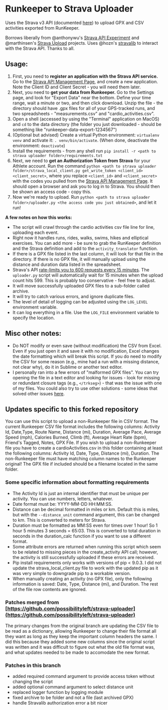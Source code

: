 # Runkeeper to Strava Uploader

Uses the Strava v3 API (documented [here](http://strava.github.io/api/)) to upload GPX and CSV activities exported from RunKeeper.

Borrows liberally from @anthonywu's [Strava API Experiment](https://github.com/anthonywu/strava-api-experiment) and @marthinsen's [Strava Upload](https://github.com/marthinsen/stravaupload) projects. Uses @hozn's [stravalib](https://github.com/hozn/stravalib) to interact with the Strava API. Thanks to all.

## Usage:
1. First, you need to **register an application with the Strava API service.** Go to the [Strava API Management Page](https://www.strava.com/settings/api), and create a new application. Note the Client ID and Client Secret - you will need them later.
2. Next, you need to **get your data from Runkeeper.** Go to the Settings page, and look for "Export Data" near the bottom. Define your time range, wait a minute or two, and then click download. Unzip the file - the directory should have .gpx files for all of your GPS-tracked runs, and two spreadsheets - "measurements.csv" and "cardio_activities.csv". 
3. Open a shell (accessed by using the "Terminal" application on MacOS) and `cd` to the data directory (the folder you just downloaded - should be something like "runkeeper-data-export-1234567")
4. (Optional but advised) Create a virtual Python environment: `virtualenv venv` and activate it: `. venv/bin/activate`. (When done, deactivate the environment: `deactivate`)
4. Install the requirements - from any shell run `pip install -r <path to strava uploader folder>/requirements.txt`
5. Next, we need to **get an Authorization Token from Strava** for your Athlete account. Run the command `python <path to strava uploader folder>/strava_local_client.py get_write_token <client_id> <client_secret>`, where you replace `<client_id>` and `<client_secret>` with the codes you pulled from the [Strava API Management Page](https://www.strava.com/settings/api). It should open a browser and ask you to log in to Strava. You should then be shown an access code - copy this.
6. Now we're ready to upload. Run `python <path to strava uploader folder>/uploader.py <the access code you just obtained>`, and let it run!

**A few notes on how this works:**
- The script will crawl through the cardio activities csv file line for line, uploading each event.
- Right now it handles runs, rides, walks, swims, hikes and elliptical exercises. You can add more - be sure to grab the RunKeeper definition and the Strava definition and add to the `activity_translator` function.
- If there is a GPX file listed in the last column, it will look for that file in the directory. If there is no GPX file, it will manually upload using the distance and duration data listed in the spreadsheet.
- Strava's API [rate-limits you to 600 requests every 15 minutes](http://strava.github.io/api/#rate-limiting). The `uploader.py` script will automatically wait for 15 minutes when the upload count hits 599. This is probably too conservative - feel free to adjust.
- It will move successfully uploaded GPX files to a sub-folder called archive.
- It will try to catch various errors, and ignore duplicate files.
- The level of detail of logging can be adjusted using the `LOG_LEVEL` environment variable.
- It can log everything in a file. Use the `LOG_FILE` environment variable to specify the location.

## Misc other notes:
- Do NOT modify or even save (without modification) the CSV from Excel. Even if you just open it and save it with no modification, Excel changes the date formatting which will break this script. If you do need to modify the CSV for some reason (e.g., mine had a run with a missing distance, not clear why), do it in Sublime or another text editor.
- I personally ran into a few errors of "malformed GPX files". You can try opening the file in a text editor and looking for issues - look for missing or redundant closure tags (e.g., `</trkseg>`) - that was the issue with one of my files. You could also try to use other solutions - some ideas that solved other issues [here](https://support.strava.com/hc/en-us/articles/216942247-How-to-Fix-GPX-File-Errors).

## Updates specific to this forked repository

You can use this script to upload a non-Runkeeper file in CSV format.  The current Runkeeper CSV file format includes the following columns: Activity Id, Date,Type, Route Name, Distance (mi), Duration, Average Pace, Average Speed (mph), Calories Burned, Climb (ft), Average Heart Rate (bpm), Friend's Tagged, Notes, GPX File.  If you wish to upload a non-Runkeeper file you have to create a cardioActivities.csv in this folder containing at least the following columns: Activity Id, Date, Type, Distance (mi), Duration.  The non-Runkeeper file must have matching column names to the Runkeeper original!  The GPX file if included should be a filename located in the same folder.

### Some specific information about formatting requirements
- The Activity Id is just an internal identifier that must be unique per activity.  You can use numbers, letters, whatever.
- Date format must be: YYYY-MM-DD HH:MM:SS.
- Distance can be decimal formatted in miles or km. Default this is miles, but with the `--distance_unit` command argument, this can be changed to km. This is converted to meters for Strava.
- Duration must be formatted as MM:SS even for times over 1 hour!  So 1 hour 5 minutes 3 seconds = 65:03.  This is converted to total duration in seconds in the duration_calc function if you want to use a different format.
- Some attribute errors are returned when running this script which seem to be related to missing pieces in the create_activity API call; however, the activity is still successfully uploaded if these errors are received.
- Pip install requirements only works with versions of pip < 9.0.3.  I did not update the strava_local_client.py file to work with the updated pip as it was very simple to downgrade pip to a workable version.
- When manually creating an activity (no GPX file), only the following information is saved: Date, Type, Distance (mi), and Duration.  The rest of the file row contents are ignored.

### Patches merged from [https://github.com/possibilityleft/strava-uploader](https://github.com/possibilityleft/strava-uploader)
The primary changes from the original branch are updating the CSV file to be read as a dictionary, allowing Runkeeper to change their file format all they want as long as they keep the important column headers the same.  I did this because they added some new columns since the original script was written and it was difficult to figure out what the old file format was, and what updates needed to be made to accomodate the new format.

### Patches in this branch
* added required command argument to provide access token without changing the script
* added optional command argument to select distance unit
* replaced logger function by logging module
* fixed archive to be folder and not a file (last archived GPX)
* handle Stravalib authorization error a bit nicer
